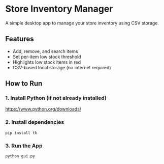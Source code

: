 # Store Inventory Manager

A simple desktop app to manage your store inventory using CSV storage.

## Features

- Add, remove, and search items
- Set per-item low stock threshold
- Highlights low stock items in red
- CSV-based local storage (no internet required)

## How to Run

### 1. Install Python (if not already installed)

https://www.python.org/downloads/

### 2. Install dependencies

```
pip install tk
```

### 3. Run the App

```
python gui.py
```
